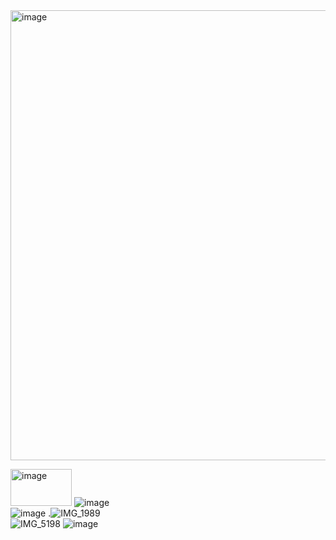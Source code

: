 
<img width="1280" height="720" alt="image" src="https://github.com/user-attachments/assets/1890e49d-dcaf-4408-9ee4-2124de259fa6" />

<img width="98" height="59" alt="image" src="https://github.com/user-attachments/assets/5a9723ce-e6dc-4bf3-a878-db703f5f51d7" />   ![image](https://github.com/user-attachments/assets/cd5d720f-7e0b-47be-945e-bfa0fd379c20)   
 ![image](https://github.com/user-attachments/assets/c8a78a2e-5356-4fe9-b66d-b01451831977) 
.![IMG_1989](https://github.com/user-attachments/assets/93082a18-e139-4ad0-999c-1e53da91e4aa)  
 ![IMG_5198](https://github.com/user-attachments/assets/df5b8697-ce23-41a2-8382-ca50cada12cf)
![image](https://github.com/user-attachments/assets/be2979c7-5f6f-4296-8d65-a2b50ef3f82f)

